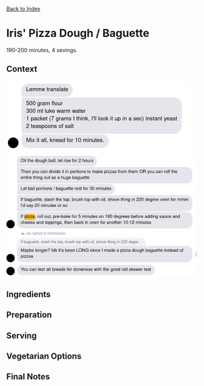 [Back to Index](../../index.md)

# Iris' Pizza Dough / Baguette

190-200 minutes, 4 sevings.

## Context
![That convo](context1.png)
![That convo](context2.png)

## Ingredients

## Preparation

## Serving

## Vegetarian Options

## Final Notes
